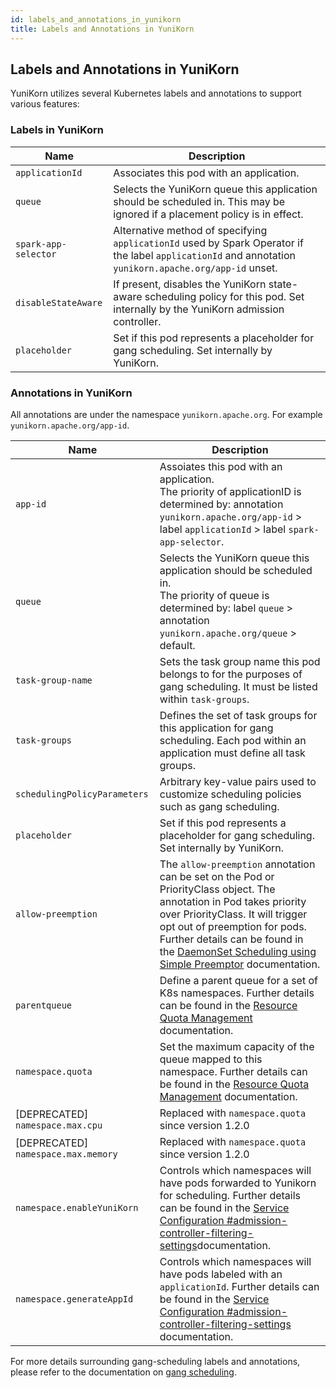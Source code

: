 ```yaml
---
id: labels_and_annotations_in_yunikorn
title: Labels and Annotations in YuniKorn
---
```

<!--
Licensed to the Apache Software Foundation (ASF) under one
or more contributor license agreements.  See the NOTICE file
distributed with this work for additional information
regarding copyright ownership.  The ASF licenses this file
to you under the Apache License, Version 2.0 (the
"License"); you may not use this file except in compliance
with the License.  You may obtain a copy of the License at

  http://www.apache.org/licenses/LICENSE-2.0

Unless required by applicable law or agreed to in writing,
software distributed under the License is distributed on an
"AS IS" BASIS, WITHOUT WARRANTIES OR CONDITIONS OF ANY
KIND, either express or implied.  See the License for the
specific language governing permissions and limitations
under the License.
-->

## Labels and Annotations in YuniKorn
YuniKorn utilizes several Kubernetes labels and annotations to support various features:

### Labels in YuniKorn
| Name                 | Description                                                                                                                                             |
|----------------------|---------------------------------------------------------------------------------------------------------------------------------------------------------|
| `applicationId`      | Associates this pod with an application.                                                                                                                |
| `queue`              | Selects the YuniKorn queue this application should be scheduled in. This may be ignored if a placement policy is in effect.                             |
| `spark-app-selector` | Alternative method of specifying `applicationId` used by Spark Operator if the label `applicationId` and annotation `yunikorn.apache.org/app-id` unset. |
| `disableStateAware`  | If present, disables the YuniKorn state-aware scheduling policy for this pod. Set internally by the YuniKorn admission controller.                      |
| `placeholder`        | Set if this pod represents a placeholder for gang scheduling. Set internally by YuniKorn.                                                               |

### Annotations in YuniKorn
All annotations are under the namespace `yunikorn.apache.org`. For example `yunikorn.apache.org/app-id`.

| Name                                | Description                                                                                                                                                                                                                                                                                                              |
|-------------------------------------|--------------------------------------------------------------------------------------------------------------------------------------------------------------------------------------------------------------------------------------------------------------------------------------------------------------------------|
| `app-id`                            | Assoiates this pod with an application.<br/>The priority of applicationID is determined by: annotation `yunikorn.apache.org/app-id` > label `applicationId` > label `spark-app-selector`.                                                                                                                                |
| `queue`                             | Selects the YuniKorn queue this application should be scheduled in.<br/>The priority of queue is determined by: label `queue` > annotation `yunikorn.apache.org/queue` > default.                                                                                                                                        |
| `task-group-name`                   | Sets the task group name this pod belongs to for the purposes of gang scheduling. It must be listed within `task-groups`.                                                                                                                                                                                                |
| `task-groups`                       | Defines the set of task groups for this application for gang scheduling. Each pod within an application must define all task groups.                                                                                                                                                                                     |
| `schedulingPolicyParameters`        | Arbitrary key-value pairs used to customize scheduling policies such as gang scheduling.                                                                                                                                                                                                                                 |
| `placeholder`                       | Set if this pod represents a placeholder for gang scheduling. Set internally by YuniKorn.                                                                                                                                                                                                                                |
| `allow-preemption`                  | The `allow-preemption` annotation can be set on the Pod or PriorityClass object. The annotation in Pod takes priority over PriorityClass. It will trigger opt out of preemption for pods. Further details can be found in the [DaemonSet Scheduling using Simple Preemptor](./../design/simple_preemptor) documentation. |
| `parentqueue`                       | Define a parent queue for a set of K8s namespaces. Further details can be found in the [ Resource Quota Management](resource_quota_management#parent-queue-mapping-for-namespaces) documentation.                                                                                                                        |
| `namespace.quota`                   | Set the maximum capacity of the queue mapped to this namespace. Further details can be found in the [ Resource Quota Management](resource_quota_management#namespace-quota) documentation.                                                                                                                               |
| [DEPRECATED] `namespace.max.cpu`    | Replaced with ``namespace.quota`` since version 1.2.0                                                                                                                                                                                                                                                                    |
| [DEPRECATED] `namespace.max.memory` | Replaced with `namespace.quota` since version 1.2.0                                                                                                                                                                                                                                                                      |
| `namespace.enableYuniKorn`          | Controls which namespaces will have pods forwarded to Yunikorn for scheduling. Further details can be found in the [Service Configuration #admission-controller-filtering-settings](service_config#admission-controller-filtering-settings)documentation.                                                                |
| `namespace.generateAppId`           | Controls which namespaces will have pods labeled with an `applicationId`. Further details can be found in the [Service Configuration #admission-controller-filtering-settings](service_config#admission-controller-filtering-settings) documentation.                                                                    |

For more details surrounding gang-scheduling labels and annotations, please refer to the documentation on [gang scheduling](user_guide/gang_scheduling.md).
